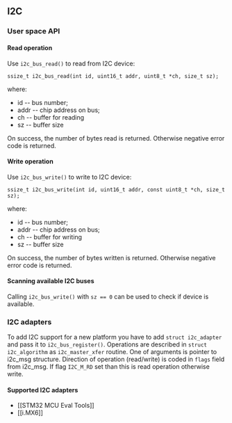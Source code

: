 ## I2C
### User space API
#### Read operation
Use `i2c_bus_read()` to read from I2C device:
```
ssize_t i2c_bus_read(int id, uint16_t addr, uint8_t *ch, size_t sz);
```
where:
* id -- bus number;
* addr -- chip address on bus;
* ch -- buffer for reading
* sz -- buffer size

On success, the number of bytes read is returned. Otherwise negative error code is returned.

#### Write operation
Use `i2c_bus_write()` to write to I2C device:
```
ssize_t i2c_bus_write(int id, uint16_t addr, const uint8_t *ch, size_t sz);
```
where:
* id -- bus number;
* addr -- chip address on bus;
* ch -- buffer for writing
* sz -- buffer size

On success, the number of bytes written is returned. Otherwise negative error code is returned.

#### Scanning available I2C buses
Calling `i2c_bus_write()` with `sz == 0` can be used to check if device is available.

### I2C adapters
To add I2C support for a new platform you have to add `struct i2c_adapter` and pass it to `i2c_bus_register()`. Operations are described in `struct i2c_algorithm` as `i2c_master_xfer` routine. One of arguments is pointer to i2c_msg structure. Direction of operation  (read/write) is coded in `flags` field from i2c_msg. If flag `I2C_M_RD` set than this is read operation otherwise write.

#### Supported I2C adapters

* [[STM32 MCU Eval Tools]]
* [[i.MX6]]
